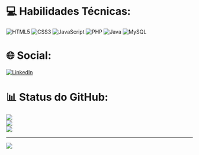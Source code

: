 # 💻 Habilidades Técnicas:
![HTML5](https://img.shields.io/badge/html5-%23E34F26.svg?style=flat&logo=html5&logoColor=white) ![CSS3](https://img.shields.io/badge/css3-%231572B6.svg?style=flat&logo=css3&logoColor=white) ![JavaScript](https://img.shields.io/badge/javascript-%23323330.svg?style=flat&logo=javascript&logoColor=%23F7DF1E) ![PHP](https://img.shields.io/badge/php-%23777BB4.svg?style=flat&logo=php&logoColor=white) ![Java](https://img.shields.io/badge/java-%23ED8B00.svg?style=flat&logo=java&logoColor=white) ![MySQL](https://img.shields.io/badge/mysql-%2300f.svg?style=flat&logo=mysql&logoColor=white)

# 🌐 Social:
[![LinkedIn](https://img.shields.io/badge/LinkedIn-%230077B5.svg?logo=linkedin&logoColor=white)](https://linkedin.com/in/nickolaslealdeaz) 

# 📊 Status do GitHub:
![](https://github-readme-stats.vercel.app/api?username=LealNick&theme=radical&hide_border=false&include_all_commits=false&count_private=false)<br/>
![](https://github-readme-streak-stats.herokuapp.com/?user=LealNick&theme=radical&hide_border=false)<br/>
![](https://github-readme-stats.vercel.app/api/top-langs/?username=LealNick&theme=radical&hide_border=false&include_all_commits=false&count_private=false&layout=compact)

---
[![](https://visitcount.itsvg.in/api?id=LealNick&icon=6&color=10)](https://visitcount.itsvg.in)

<!-- Proudly created with GPRM ( https://gprm.itsvg.in ) -->
